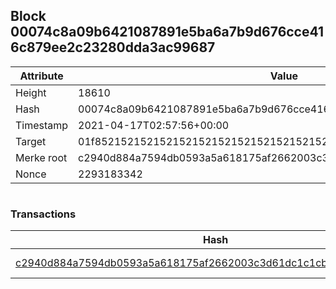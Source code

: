## Block 00074c8a09b6421087891e5ba6a7b9d676cce416c879ee2c23280dda3ac99687

Attribute | Value
--- | ---
Height | 18610
Hash | 00074c8a09b6421087891e5ba6a7b9d676cce416c879ee2c23280dda3ac99687
Timestamp | 2021-04-17T02:57:56+00:00
Target | 01f8521521521521521521521521521521521521521521521521521521521521
Merke root | c2940d884a7594db0593a5a618175af2662003c3d61dc1c1cb8b102cd694b8c8
Nonce | 2293183342

```

```

### Transactions

Hash | Amount
--- | ---
[c2940d884a7594db0593a5a618175af2662003c3d61dc1c1cb8b102cd694b8c8](c2940d884a7594db0593a5a618175af2662003c3d61dc1c1cb8b102cd694b8c8.md) | 10.00000000 SKEPTI 
